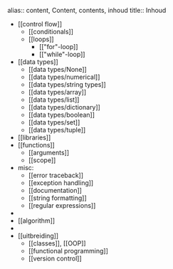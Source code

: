 alias:: content, Content, contents, inhoud
title:: Inhoud

- [[control flow]]
    - [[conditionals]]
    - [[loops]]
        - [["for"-loop]]
        - [["while"-loop]]
- [[data types]]
    - [[data types/None]]
    - [[data types/numerical]]
    - [[data types/string types]]
    - [[data types/array]]
    - [[data types/list]]
    - [[data types/dictionary]]
    - [[data types/boolean]]
    - [[data types/set]]
    - [[data types/tuple]]
- [[libraries]]
- [[functions]]
    - [[arguments]]
    - [[scope]]
- misc:
    - [[error traceback]]
    - [[exception handling]]
    - [[documentation]]
    - [[string formatting]]
    - [[regular expressions]]
-
- [[algorithm]]
-
- [[uitbreiding]]
    - [[classes]], [[OOP]]
    - [[functional programming]]
    - [[version control]]